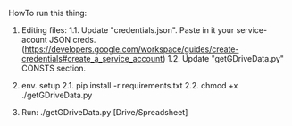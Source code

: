 HowTo run this thing:
1. Editing files:
    1.1. Update "credentials.json". Paste in it your service-acount JSON creds. (https://developers.google.com/workspace/guides/create-credentials#create_a_service_account)
    1.2. Update "getGDriveData.py" CONSTS section.
2. env. setup 
    2.1. pip install -r requirements.txt
    2.2. chmod +x ./getGDriveData.py



99. Run: ./getGDriveData.py [Drive/Spreadsheet]